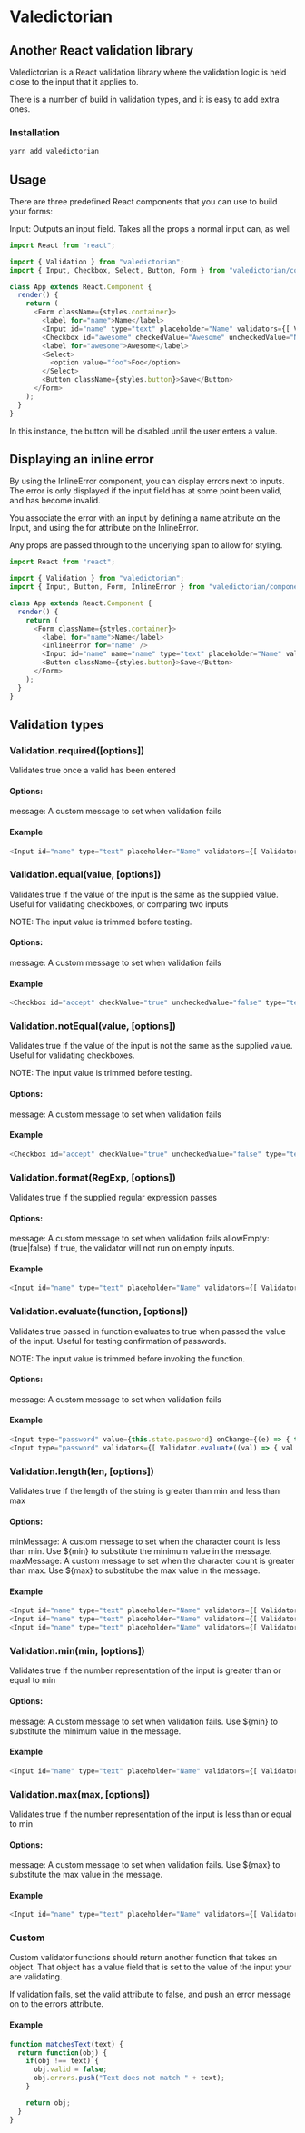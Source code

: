 # Valedictorian
## Another React validation library

Valedictorian is a React validation library where the validation logic is held close to the input that it applies to.

There is a number of build in validation types, and it is easy to add extra ones.

### Installation
```bash
yarn add valedictorian
```

## Usage

There are three predefined React components that you can use to build your forms:

Input: Outputs an input field. Takes all the props a normal input can, as well

```javascript
import React from "react";

import { Validation } from "valedictorian";
import { Input, Checkbox, Select, Button, Form } from "valedictorian/components";

class App extends React.Component {
  render() {
    return (
      <Form className={styles.container}>
        <label for="name">Name</label>
        <Input id="name" type="text" placeholder="Name" validators={[ Validation.required() ]} />
        <Checkbox id="awesome" checkedValue="Awesome" uncheckedValue="Not Awesome" value="Not Awesome" />
        <label for="awesome">Awesome</label>
        <Select>
          <option value="foo">Foo</option>
        </Select>
        <Button className={styles.button}>Save</Button>
      </Form>
    );
  }
}
```

In this instance, the button will be disabled until the user enters a value.

## Displaying an inline error

By using the InlineError component, you can display errors next to inputs. The error is only displayed if the input field has at some point been valid, and has become invalid.

You associate the error with an input by defining a name attribute on the Input, and using the for attribute on the InlineError.

Any props are passed through to the underlying span to allow for styling.

```javascript
import React from "react";

import { Validation } from "valedictorian";
import { Input, Button, Form, InlineError } from "valedictorian/components";

class App extends React.Component {
  render() {
    return (
      <Form className={styles.container}>
        <label for="name">Name</label>
        <InlineError for="name" />
        <Input id="name" name="name" type="text" placeholder="Name" validators={[ Validation.required() ]} />
        <Button className={styles.button}>Save</Button>
      </Form>
    );
  }
}
```

## Validation types

### Validation.required([options])

Validates true once a valid has been entered

#### Options:

message: A custom message to set when validation fails

#### Example

```javascript
<Input id="name" type="text" placeholder="Name" validators={[ Validator.required() ]} />
```

### Validation.equal(value, [options])

Validates true if the value of the input is the same as the supplied value. Useful for validating checkboxes, or comparing two inputs

NOTE: The input value is trimmed before testing.

#### Options:

message: A custom message to set when validation fails

#### Example

```javascript
<Checkbox id="accept" checkValue="true" uncheckedValue="false" type="text" validators={[ Validator.equal("true") ]} />
```

### Validation.notEqual(value, [options])

Validates true if the value of the input is not the same as the supplied value. Useful for validating checkboxes.

NOTE: The input value is trimmed before testing.

#### Options:

message: A custom message to set when validation fails

#### Example

```javascript
<Checkbox id="accept" checkValue="true" uncheckedValue="false" type="text" validators={[ Validator.notEqual("false") ]} />
```

### Validation.format(RegExp, [options])

Validates true if the supplied regular expression passes

#### Options:

message: A custom message to set when validation fails
allowEmpty: (true|false) If true, the validator will not run on empty inputs.

#### Example

```javascript
<Input id="name" type="text" placeholder="Name" validators={[ Validator.format(/[a-z]+/) ]} />
```

### Validation.evaluate(function, [options])

Validates true passed in function evaluates to true when passed the value of the input. Useful for testing confirmation of passwords.

NOTE: The input value is trimmed before invoking the function.

#### Options:

message: A custom message to set when validation fails

#### Example

```javascript
<Input type="password" value={this.state.password} onChange={(e) => { this.setState('password', e.target.value); } } />
<Input type="password" validators={[ Validator.evaluate((val) => { val == this.state.password }) ]} value={this.state.passwordConfirm} onChange={(e) => { this.setState('passwordConfirm', e.target.value); } } />
```

### Validation.length(len, [options])

Validates true if the length of the string is greater than min and less than max

#### Options:

minMessage: A custom message to set when the character count is less than min. Use ${min} to substitute the minimum value in the message.
maxMessage: A custom message to set when the character count is greater than max. Use ${max} to substitube the max value in the message.

#### Example

```javascript
<Input id="name" type="text" placeholder="Name" validators={[ Validator.length({ min: 5 }) ]} />
<Input id="name" type="text" placeholder="Name" validators={[ Validator.length({ max: 5 }) ]} />
<Input id="name" type="text" placeholder="Name" validators={[ Validator.length({ min: 3, max: 5 }) ]} />
```

### Validation.min(min, [options])

Validates true if the number representation of the input is greater than or equal to min

#### Options:

message: A custom message to set when validation fails. Use ${min} to substitute the minimum value in the message.

#### Example

```javascript
<Input id="name" type="text" placeholder="Name" validators={[ Validator.min(5) ]} />
```

### Validation.max(max, [options])

Validates true if the number representation of the input is less than or equal to min

#### Options:

message: A custom message to set when validation fails. Use ${max} to substitute the max value in the message.

#### Example

```javascript
<Input id="name" type="text" placeholder="Name" validators={[ Validator.max(5) ]} />
```

### Custom

Custom validator functions should return another function that takes an object. That object
has a value field that is set to the value of the input your are validating.

If validation fails, set the valid attribute to false, and push an error message on to the errors attribute.

#### Example

```javascript
function matchesText(text) {
  return function(obj) {
    if(obj !== text) {
      obj.valid = false;
      obj.errors.push("Text does not match " + text);
    }

    return obj;
  }
}
```
